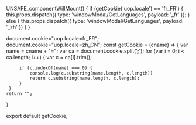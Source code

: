 
 UNSAFE_componentWillMount() {
     if (getCookie('uop.locale') == 'fr_FR') {
         this.props.dispatch({
             type: 'windowModal/GetLanguages',
             payload: '_fr'
         });
     }
     else {
         this.props.dispatch({
             type: 'windowModal/GetLanguages',
             payload: '_zh'
         })
     }
 }

 document.cookie="uop.locale=fr_FR";
 document.cookie="uop.locale=zh_CN";
 const getCookie = (cname) => {
     var name = cname + "=";
     var ca = document.cookie.split(';');
     for (var i = 0; i < ca.length; i++) {
         var c = ca[i].trim();

         if (c.indexOf(name) === 0) {
             console.log(c.substring(name.length, c.length))
             return c.substring(name.length, c.length);
         }
     }
    return "";
}

export default getCookie;


